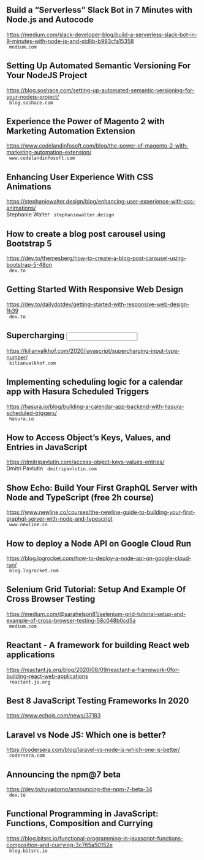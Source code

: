 ## Build a “Serverless” Slack Bot in 7 Minutes with Node.js and Autocode  
https://medium.com/slack-developer-blog/build-a-serverless-slack-bot-in-9-minutes-with-node-js-and-stdlib-b993cfa15358  
 ` medium.com`
  

## Setting Up Automated Semantic Versioning For Your NodeJS Project  
https://blog.soshace.com/setting-up-automated-semantic-versioning-for-your-nodejs-project/  
 ` blog.soshace.com`
  

## Experience the Power of Magento 2 with Marketing Automation Extension  
https://www.codelandinfosoft.com/blog/the-power-of-magento-2-with-marketing-automation-extension/  
 ` www.codelandinfosoft.com`
  

## Enhancing User Experience With CSS Animations  
https://stephaniewalter.design/blog/enhancing-user-experience-with-css-animations/  
Stephanie Walter ` stephaniewalter.design`
  

## How to create a blog post carousel using Bootstrap 5  
https://dev.to/themesberg/how-to-create-a-blog-post-carousel-using-bootstrap-5-48on  
 ` dev.to`
  

## Getting Started With Responsive Web Design  
https://dev.to/dailydotdev/getting-started-with-responsive-web-design-1h39  
 ` dev.to`
  

## Supercharging <input type=number>  
https://kilianvalkhof.com/2020/javascript/supercharging-input-type-number/  
 ` kilianvalkhof.com`
  

## Implementing scheduling logic for a calendar app with Hasura Scheduled Triggers  
https://hasura.io/blog/building-a-calendar-app-backend-with-hasura-scheduled-triggers/  
 ` hasura.io`
  

## How to Access Object’s Keys, Values, and Entries in JavaScript  
https://dmitripavlutin.com/access-object-keys-values-entries/  
Dmitri Pavlutin ` dmitripavlutin.com`
  

## Show Echo: Build Your First GraphQL Server with Node and TypeScript (free 2h course)  
https://www.newline.co/courses/the-newline-guide-to-building-your-first-graphql-server-with-node-and-typescript  
 ` www.newline.co`
  

## How to deploy a Node API on Google Cloud Run  
https://blog.logrocket.com/how-to-deploy-a-node-api-on-google-cloud-run/  
 ` blog.logrocket.com`
  

## Selenium Grid Tutorial: Setup And Example Of Cross Browser Testing  
https://medium.com/@sarahelson81/selenium-grid-tutorial-setup-and-example-of-cross-browser-testing-58c048b0cd5a  
 ` medium.com`
  

## Reactant - A framework for building React web applications  
https://reactant.js.org/blog/2020/08/09/reactant-a-framework-0for-building-react-web-applications  
 ` reactant.js.org`
  

## Best 8 JavaScript Testing Frameworks In 2020  
https://www.echojs.com/news/37183  
 
  

## Laravel vs Node JS: Which one is better?  
https://codersera.com/blog/laravel-vs-node-js-which-one-is-better/  
 ` codersera.com`
  

## Announcing the npm@7 beta  
https://dev.to/ruyadorno/announcing-the-npm-7-beta-34  
 ` dev.to`
  

## Functional Programming in JavaScript: Functions, Composition and Currying  
https://blog.bitsrc.io/functional-programming-in-javascript-functions-composition-and-currying-3c765a50152e  
 ` blog.bitsrc.io`
  

